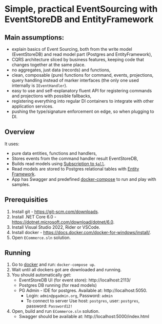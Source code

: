 # Simple, practical EventSourcing with EventStoreDB and EntityFramework


## Main assumptions:
- explain basics of Event Sourcing, both from the write model (EventStoreDB) and read model part (Postgres and EntityFramework),
- CQRS architecture sliced by business features, keeping code that changes together at the same place.
- no aggregates, just data (records) and functions,
- clean, composable (pure) functions for command, events, projections, query handling instead of marker interfaces (the only one used internally is `IEventHandler`). 
- easy to use and self-explanatory fluent API for registering commands and projections with possible fallbacks,
- registering everything into regular DI containers to integrate with other application services.
- pushing the type/signature enforcement on edge, so when plugging to DI.

## Overview

It uses:
- pure data entities, functions and handlers,
- Stores events from the command handler result  EventStoreDB,
- Builds read models using [Subscription to `$all`](https://developers.eventstore.com/clients/grpc/subscribing-to-streams/#subscribing-to-all).
- Read models are stored to Postgres relational tables with [Entity Framework](https://docs.microsoft.com/en-us/ef/core/).
- App has Swagger and predefined [docker-compose](./docker/docker-compose.yml) to run and play with samples.


## Prerequisities

1. Install git - https://git-scm.com/downloads.
2. Install .NET Core 6.0 - https://dotnet.microsoft.com/download/dotnet/6.0.
3. Install Visual Studio 2022, Rider or VSCode.
4. Install docker - https://docs.docker.com/docker-for-windows/install/.
5. Open `ECommerce.sln` solution.

## Running

1. Go to [docker](./docker) and run: `docker-compose up`.
2. Wait until all dockers got are downloaded and running.
3. You should automatically get:
    - EventStoreDB UI (for event store): http://localhost:2113/
    - Postgres DB running (for read models)
    - PG Admin - IDE for postgres. Available at: http://localhost:5050.
        - Login: `admin@pgadmin.org`, Password: `admin`
        - To connect to server Use host: `postgres`, user: `postgres`, password: `Password12!`
4. Open, build and run `ECommerce.sln` solution.
    - Swagger should be available at: http://localhost:5000/index.html
